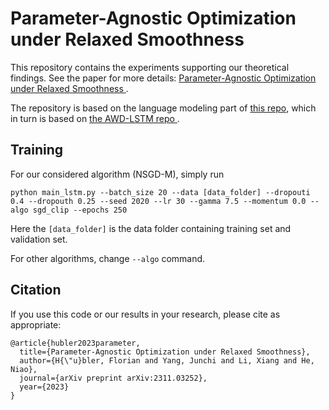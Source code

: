 # Parameter-Agnostic Optimization under Relaxed Smoothness

This repository contains the experiments supporting our theoretical findings. See the paper for more details: [ Parameter-Agnostic Optimization under Relaxed Smoothness ]( https://arxiv.org/abs/2311.03252 ).

The repository is based on the language modeling part of [ this repo]( https://github.com/zbh2047/clipping-algorithms/tree/master ), which in turn is based on [ the AWD-LSTM repo ]( https://github.com/manuvn/lpRNN-awd-lstm-lm ).

## Training

For our considered algorithm (NSGD-M), simply run

```
python main_lstm.py --batch_size 20 --data [data_folder] --dropouti 0.4 --dropouth 0.25 --seed 2020 --lr 30 --gamma 7.5 --momentum 0.0 --algo sgd_clip --epochs 250
```

Here the `[data_folder]` is the data folder containing training set and validation set.

For other algorithms, change `--algo` command.

##  Citation

If you use this code or our results in your research, please cite as appropriate: 

```
@article{hubler2023parameter,
  title={Parameter-Agnostic Optimization under Relaxed Smoothness},
  author={H{\"u}bler, Florian and Yang, Junchi and Li, Xiang and He, Niao},
  journal={arXiv preprint arXiv:2311.03252},
  year={2023}
}
```